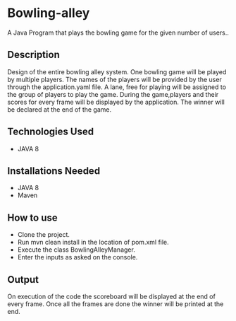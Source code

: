 # Bowling-alley
A Java Program that plays the bowling game for the given number of users..

## Description
Design of the entire bowling alley system. One bowling game will be played by multiple players.
The names of the players will be provided by the user through the application.yaml file.
A lane, free for playing will be assigned to the group of players to play the game.
During the game,players and their scores for every frame will be displayed by the application.
The winner will be declared at the end of the game.

## Technologies Used
* JAVA 8

## Installations Needed
* JAVA 8
* Maven

## How to use
* Clone the project.
* Run mvn clean install in the location of pom.xml file.
* Execute the class BowlingAlleyManager.
* Enter the inputs as asked on the console.

## Output
On execution of the code the scoreboard will be displayed at the end of every frame.
Once all the frames are done the winner will be printed at the end.
